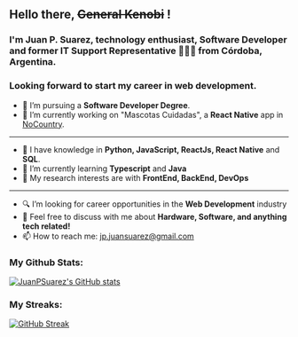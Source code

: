 ## Hello there, <s>General Kenobi</s> !

### I'm Juan P. Suarez, technology enthusiast, Software Developer and former IT Support Representative 👨🏻‍💻 from Córdoba, Argentina. 

### Looking forward to start my career in web development.




- 💼 I’m pursuing a <strong>Software Developer Degree</strong>.
- 🔭 I’m currently working on "Mascotas Cuidadas", a <strong>React Native</strong> app in [NoCountry](https://www.nocountry.tech/perfilesit).
---
- 🚀 I have knowledge in <strong> Python, JavaScript, ReactJs, React Native</strong> and <strong>SQL</strong>.
- 🌱 I’m currently learning <strong> Typescript</strong> and <strong>Java</strong>
- 🤔 My research interests are with <strong>FrontEnd, BackEnd, DevOps</strong>
---
- 🔍 I’m looking for career opportunities in the <strong>Web Development</strong> industry
- 💬 Feel free to discuss with me about <strong>Hardware, Software, and anything tech related!</strong>
- 📫 How to reach me: jp.juansuarez@gmail.com

### My Github Stats:

[![JuanPSuarez's GitHub stats](https://github-readme-stats.vercel.app/api?username=JuanPSuarez&show_icons=true&theme=darcula)](https://github.com/JuanPSuarez/github-readme-stats)

### My Streaks:

[![GitHub Streak](https://streak-stats.demolab.com/?user=JuanPSuarez&theme=dark)](https://git.io/streak-stats)


